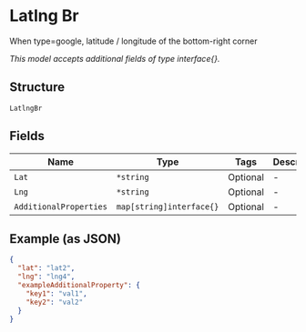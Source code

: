 
# Latlng Br

When type=google, latitude / longitude of the bottom-right corner

*This model accepts additional fields of type interface{}.*

## Structure

`LatlngBr`

## Fields

| Name | Type | Tags | Description |
|  --- | --- | --- | --- |
| `Lat` | `*string` | Optional | - |
| `Lng` | `*string` | Optional | - |
| `AdditionalProperties` | `map[string]interface{}` | Optional | - |

## Example (as JSON)

```json
{
  "lat": "lat2",
  "lng": "lng4",
  "exampleAdditionalProperty": {
    "key1": "val1",
    "key2": "val2"
  }
}
```

